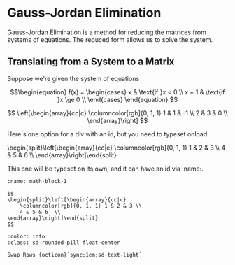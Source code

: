# Gauss-Jordan Elimination

Gauss-Jordan Elimination is a method for reducing the matrices from systems of equations.  The reduced form allows us to solve the system.

## Translating from a System to a Matrix
Suppose we're given the system of equations

$$\begin{equation}
f(x) = \begin{cases} x & \text{if }x < 0 \\ x + 1 & \text{if }x \ge 0 \\ \end{cases}
\end{equation}
$$

$$
\left[\begin{array}{cc|c}
    \columncolor[rgb]{0, 1, 1} 1 & 1 & -1 \\
    2 & 3 & 0  \\
\end{array}\right]
$$

Here's one option for a div with an id, but you need to typeset onload:
<div class="live" id="matrix-test">
\begin{split}\left[\begin{array}{cc|c}
    \columncolor[rgb]{0, 1, 1} 1 & 2 & 3 \\
    4 & 5 & 6  \\
\end{array}\right]\end{split}
</div>
<script>window.onload = function(){MathJax.typeset(['.live']);}</script>

This one will be typeset on its own, and it can have an id via :name:.
```{div} live
:name: math-block-1

$$
\begin{split}\left[\begin{array}{cc|c}
    \columncolor[rgb]{0, 1, 1} 1 & 2 & 3 \\
    4 & 5 & 6  \\
\end{array}\right]\end{split}
$$
```

```{button-ref} #
:color: info
:class: sd-rounded-pill float-center

Swap Rows {octicon}`sync;1em;sd-text-light`
```

<script src="../../../_static/vectorious.js">
</script>
<script src="../../../_static/matrix-TeX.js">
</script>
<script src="../../../_static/Matrix Unit/2-gauss-jordan-elimination.js">
</script>